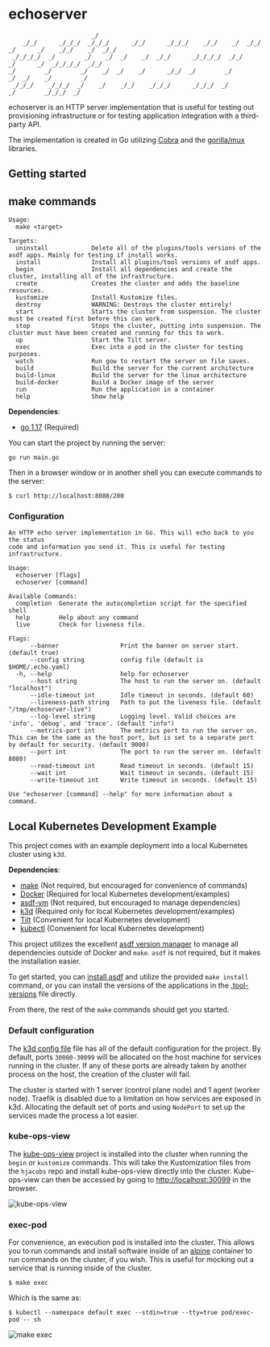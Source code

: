 # echoserver

```
                       _/
    _/_/      _/_/_/  _/_/_/      _/_/      _/_/_/    _/_/    _/  _/_/  _/      _/    _/_/    _/  _/_/
 _/_/_/_/  _/        _/    _/  _/    _/  _/_/      _/_/_/_/  _/_/      _/      _/  _/_/_/_/  _/_/
_/        _/        _/    _/  _/    _/      _/_/  _/        _/          _/  _/    _/        _/
 _/_/_/    _/_/_/  _/    _/    _/_/    _/_/_/      _/_/_/  _/            _/        _/_/_/  _/
 ```

echoserver is an HTTP server implementation that is useful for testing out provisioning
infrastructure or for testing application integration with a third-party API.

The implementation is created in Go utilizing [Cobra](https://github.com/spf13/cobra) 
and the [gorilla/mux](https://github.com/gorilla/mux) libraries.

## Getting started

## make commands

```
Usage:
  make <target>

Targets:
  uninstall            Delete all of the plugins/tools versions of the asdf apps. Mainly for testing if install works.
  install              Install all plugins/tool versions of asdf apps.
  begin                Install all dependencies and create the cluster, installing all of the infrastructure.
  create               Creates the cluster and adds the baseline resources.
  kustomize            Install Kustomize files.
  destroy              WARNING: Destroys the cluster entirely!
  start                Starts the cluster from suspension. The cluster must be created first before this can work.
  stop                 Stops the cluster, putting into suspension. The cluster must have been created and running for this to work.
  up                   Start the Tilt server.
  exec                 Exec into a pod in the cluster for testing purposes.
  watch                Run gow to restart the server on file saves.
  build                Build the server for the current architecture
  build-linux          Build the server for the linux architecture
  build-docker         Build a Docker image of the server
  run                  Run the application in a container
  help                 Show help
```

**Dependencies**:
- [go 1.17](https://go.dev/) (Required)

You can start the project by running the server:
```
go run main.go
```

Then in a browser window or in another shell you can execute commands to the server:
```
$ curl http://localhost:8080/200
```

### Configuration
```
An HTTP echo server implementation in Go. This will echo back to you the status
code and information you send it. This is useful for testing infrastructure.

Usage:
  echoserver [flags]
  echoserver [command]

Available Commands:
  completion  Generate the autocompletion script for the specified shell
  help        Help about any command
  live        Check for liveness file.

Flags:
      --banner                 Print the banner on server start. (default true)
      --config string          config file (default is $HOME/.echo.yaml)
  -h, --help                   help for echoserver
      --host string            The host to run the server on. (default "localhost")
      --idle-timeout int       Idle timeout in seconds. (default 60)
      --liveness-path string   Path to put the liveness file. (default "/tmp/echoserver-live")
      --log-level string       Logging level. Valid choices are 'info', 'debug', and 'trace'. (default "info")
      --metrics-port int       The metrics port to run the server on. This can be the same as the host port, but is set to a separate port by default for security. (default 9000)
      --port int               The port to run the server on. (default 8080)
      --read-timeout int       Read timeout in seconds. (default 15)
      --wait int               Wait timeout in seconds. (default 15)
      --write-timeout int      Write timeout in seconds. (default 15)

Use "echoserver [command] --help" for more information about a command.
```

## Local Kubernetes Development Example

This project comes with an example deployment into a local Kubernetes cluster using `k3d`.

**Dependencies**:
- [make](https://gnu.org/software/make/) (Not required, but encouraged for convenience of commands)
- [Docker](https://https://www.docker.com/) (Required for local Kubernetes development/examples)
- [asdf-vm](https://asdf-vm.com/) (Not required, but encouraged to manage dependencies)
- [k3d](https://k3d.io/) (Required only for local Kubernetes development/examples)
- [Tilt](https://tilt.dev/) (Convenient for local Kubernetes development)
- [kubectl](https://kubernetes.io/docs/tasks/tools/) (Convenient for local Kubernetes development)

This project utilizes the excellent [asdf version manager](https://github.com/asdf-vm/asdf) to 
manage all dependencies outside of Docker and `make`. `asdf` is not required, but it makes the
installation easier.

To get started, you can 
[install asdf](http://asdf-vm.com/guide/getting-started.html#getting-started) and utilize the 
provided `make install` command, or you can install the versions of the applications in the 
[.tool-versions](./.tool-versions) file directly.

From there, the rest of the `make` commands should get you started.

### Default configuration

The [k3d config file](./k3d-config.yaml) file has all of the default configuration for the project.
By default, ports `30080-30099` will be allocated on the host machine for services running in the
cluster. If any of these ports are already taken by another process on the host, the creation of
the cluster will fail.

The cluster is started with 1 server (control plane node) and 1 agent (worker node). Traefik is
disabled due to a limitation on how services are exposed in k3d. Allocating the default set of 
ports and using `NodePort` to set up the services made the process a lot easier.

### kube-ops-view

The [kube-ops-view](https://codeberg.org/hjacobs/kube-ops-view) project is installed into the
cluster when running the `begin` or `kustomize` commands. This will take the Kustomization files
from the `hjacobs` repo and install kube-ops-view directly into the cluster. Kube-ops-view can
then be accessed by going to [http://localhost:30099](http://localhost:30099) in the browser.

![kube-ops-view](./docs/readme/kube-ops-view.png)

### exec-pod

For convenience, an execution pod is installed into the cluster. This allows you to run commands
and install software inside of an [alpine](https://alpinelinux.org/) container to run commands on
the cluster, if you wish. This is useful for mocking out a service that is running inside of the
cluster.

```
$ make exec
```
Which is the same as:
```
$ kubectl --namespace default exec --stdin=true --tty=true pod/exec-pod -- sh
```

![make exec](./docs/readme/make-exec.svg)
